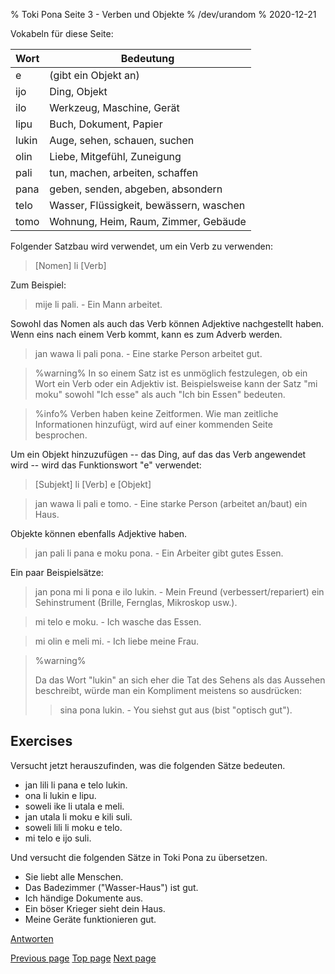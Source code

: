 % Toki Pona Seite 3 - Verben und Objekte
% /dev/urandom
% 2020-12-21

Vokabeln für diese Seite:

| Wort  | Bedeutung                               |
|-------|-----------------------------------------|
| e     | (gibt ein Objekt an)                    |
| ijo   | Ding, Objekt                            |
| ilo   | Werkzeug, Maschine, Gerät               |
| lipu  | Buch, Dokument, Papier                  |
| lukin | Auge, sehen, schauen, suchen            |
| olin  | Liebe, Mitgefühl, Zuneigung             |
| pali  | tun, machen, arbeiten, schaffen         |
| pana  | geben, senden, abgeben, absondern       |
| telo  | Wasser, Flüssigkeit, bewässern, waschen |
| tomo  | Wohnung, Heim, Raum, Zimmer, Gebäude    |

Folgender Satzbau wird verwendet, um ein Verb zu verwenden:

> [Nomen] li [Verb]

Zum Beispiel:

> mije li pali. - Ein Mann arbeitet.

Sowohl das Nomen als auch das Verb können Adjektive nachgestellt haben. Wenn eins 
nach einem Verb kommt, kann es zum Adverb werden.

> jan wawa li pali pona. - Eine starke Person arbeitet gut.

> %warning%
> In so einem Satz ist es unmöglich festzulegen, ob ein Wort ein Verb oder ein 
> Adjektiv ist. Beispielsweise kann der Satz "mi moku" sowohl "Ich esse" als auch 
> "Ich bin Essen" bedeuten.


> %info%
> Verben haben keine Zeitformen. Wie man zeitliche Informationen hinzufügt, 
> wird auf einer kommenden Seite besprochen.

Um ein Objekt hinzuzufügen -- das Ding, auf das das Verb angewendet wird -- wird das 
Funktionswort "e" verwendet:

> [Subjekt] li [Verb] e [Objekt]

> jan wawa li pali e tomo. - Eine starke Person (arbeitet an/baut) ein Haus.

Objekte können ebenfalls Adjektive haben.

> jan pali li pana e moku pona. - Ein Arbeiter gibt gutes Essen.

Ein paar Beispielsätze:

> jan pona mi li pona e ilo lukin. - Mein Freund (verbessert/repariert) ein 
> Sehinstrument (Brille, Fernglas, Mikroskop usw.).

> mi telo e moku. - Ich wasche das Essen.

> mi olin e meli mi. - Ich liebe meine Frau.

> %warning%
> 
> Da das Wort "lukin" an sich eher die Tat des Sehens als das Aussehen beschreibt, 
> würde man ein Kompliment meistens so ausdrücken:
> 
> > sina pona lukin. - You siehst gut aus (bist "optisch gut").
>
 
## Exercises

Versucht jetzt herauszufinden, was die folgenden Sätze bedeuten.

* jan lili li pana e telo lukin.
* ona li lukin e lipu.
* soweli ike li utala e meli.
* jan utala li moku e kili suli.
* soweli lili li moku e telo.
* mi telo e ijo suli.

Und versucht die folgenden Sätze in Toki Pona zu übersetzen.

* Sie liebt alle Menschen.
* Das Badezimmer ("Wasser-Haus") ist gut.
* Ich händige Dokumente aus.
* Ein böser Krieger sieht dein Haus.
* Meine Geräte funktionieren gut.

[Antworten](de_answers.html#p3)

[Previous page](de_2.html) [Top page](de_index.html) [Next page](de_4.html)
